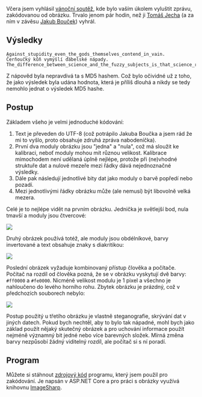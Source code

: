 <!-- dcterms:title = Výsledek vánoční soutěže -->
<!-- dcterms:abstract = Včera jsem vyhlásil vánoční soutěž, kde bylo vaším úkolem vyluštit zprávu, zakódovanou od obrázku. Trvalo jenom pár hodin, než ji Tomáš Jecha (a za ním v závěsu Jakub Bouček) vyhrál. -->
<!-- dcterms:creator = Michal Altair Valášek -->
<!-- x4w:pictureUrl = /perex-pictures/20181222-vanocni-soutez.png -->
<!-- x4w:pictureWidth = 150 -->
<!-- x4w:pictureHeight = 150 -->
<!-- x4w:category = IT -->
<!-- dcterms:dateAccepted = 2018-12-23 -->

Včera jsem vyhlásil [vánoční soutěž](/2018/12/vanocni-soutez), kde bylo vaším úkolem vyluštit zprávu, zakódovanou od obrázku. Trvalo jenom pár hodin, než ji [Tomáš Jecha](https://github.com/ridercz/Blog/issues/7) (a za ním v závěsu [Jakub Bouček](https://github.com/ridercz/Blog/issues/7)) vyhrál.

## Výsledky

    Against_stupidity_even_the_gods_themselves_contend_in_vain.
    Čerňoučký kůň vymýšlí ďábelské nápady.
    The_difference_between_science_and_the_fuzzy_subjects_is_that_science_requires_reasoning,_while_the_other_subjects_require_scholarship.

Z nápověd byla nepravdivá ta s MD5 hashem. Což bylo očividné už z toho, že jako výsledek byla udána hodnota, která je příliš dlouhá a nikdy se tedy nemohlo jednat o výsledek MD5 hashe.

## Postup

Základem všeho je velmi jednoduché kódování:

1. Text je převeden do UTF-8 (což potrápilo Jakuba Boučka a jsem rád že mi to vyšlo, proto obsahuje zdruhá zpráva nabodeníčka).
2. První dva moduly obrázku jsou "jedna" a "nula", což má sloužit ke kalibraci, neboť moduly mohou mít různou velikost. Kalibrace mimochodem není udělaná úplně nejlépe, protože při (ne)vhodné struktuře dat a nulové mezeře mezi řádky dává nejednoznačné výsledky.
3. Dále pak následují jednotlivé bity dat jako moduly o barvě popředí nebo pozadí.
4. Mezi jednotlivými řádky obrázku může (ale nemusí) být libovolně velká mezera.

Celé je to nejlépe vidět na prvním obrázku. Jednička je světlejší bod, nula tmavší a moduly jsou čtvercové:

![](https://www.cdn.altairis.cz/Blog/2018/20181222-zadani-1.png)

Druhý obrázek používá totéž, ale moduly jsou obdélníkové, barvy invertované a text obsahuje znaky s diakritikou:

![](https://www.cdn.altairis.cz/Blog/2018/20181222-zadani-2.png)

Poslední obrázek vyžaduje kombinovaný přístup člověka a počítače. Počítač na rozdíl od člověka pozná, že se v obrázku vyskytují dvě barvy: `#ff0000` a `#fe0000`. Nicméně velikost modulu je 1 pixel a všechno je nahloučeno do levého horního rohu. Zbytek obrázku je prázdný, což v předchozích souborech nebylo:

![](https://www.cdn.altairis.cz/Blog/2018/20181222-zadani-3.png)

Postup použitý u třetího obrázku je vlastně steganografie, skrývání dat v jiných datech. Pokud bych nechtěl, aby to bylo tak nápadné, mohl bych jako základ použít nějaký skutečný obrázek a pro uchování informace použít nejméně významný bit jedné nebo více barevných složek. Mírná změna barvy nezpůsobí žádný viditelný rozdíl, ale počítač si s ní poradí.

## Program

Můžete si stáhnout [zdrojový kód](https://www.cdn.altairis.cz/Blog/2018/20181223-imagencode.zip) programu, který jsem použil pro zakódování. Je napsán v ASP.NET Core a pro práci s obrázky využívá knihovnu [ImageSharp](https://github.com/SixLabors/ImageSharp).
